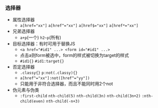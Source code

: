 ### 选择器
- 属性选择器
  - `a[href="xx"]` `a[href^="xx"]` `a[href$="xx"]` `a[href*="xx"]`
- 兄弟选择器
  - `a+p`(一个) `h2~p`(所有)
- 目标选择器：有时可用于替换JS
  - `<a href="#id1" ...> <form id="#id1" ...>`
  - 点击a则form被选中，form的样式被切换为target的样式
  - `#id1{}` `#id1:target{}`
- 否定选择器
  - `.classy{}` `p:not(.classy){}`
  - `a[href^="xx"]:not([href^="yy"])`
  - 只能用于非符合选择器，而且不能同时用2个not
- 伪元素与伪类
  - `:first-child` `nth-child(5)` `nth-child(3n)` `nth-child(3n+2)` `:nth-child(even)` `nth-child(-n+3)` 
  
